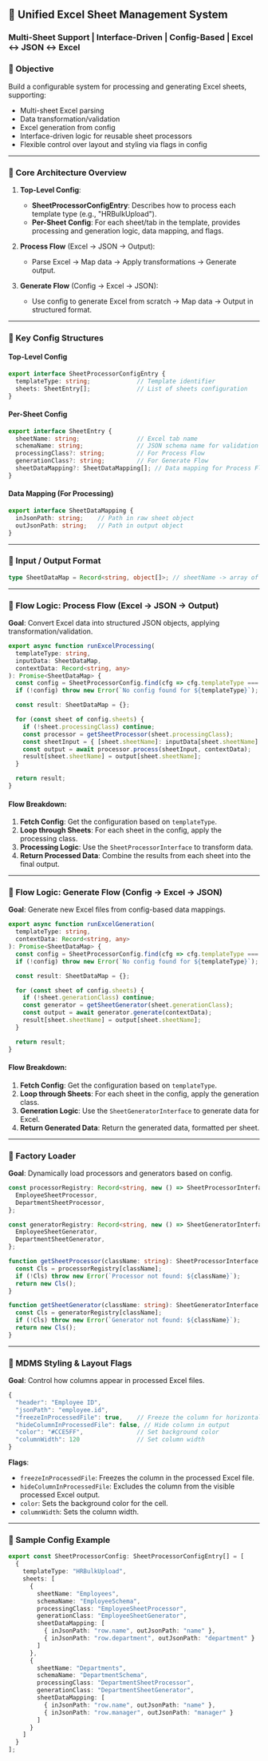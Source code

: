 ## 🧩 Unified Excel Sheet Management System
### Multi-Sheet Support | Interface-Driven | Config-Based | Excel ↔ JSON ↔ Excel

### 🎯 Objective
Build a configurable system for processing and generating Excel sheets, supporting:
- Multi-sheet Excel parsing
- Data transformation/validation
- Excel generation from config
- Interface-driven logic for reusable sheet processors
- Flexible control over layout and styling via flags in config

---

### 🧠 Core Architecture Overview

1. **Top-Level Config**:
    - **SheetProcessorConfigEntry**: Describes how to process each template type (e.g., "HRBulkUpload").
    - **Per-Sheet Config**: For each sheet/tab in the template, provides processing and generation logic, data mapping, and flags.

2. **Process Flow** (Excel → JSON → Output):
    - Parse Excel → Map data → Apply transformations → Generate output.

3. **Generate Flow** (Config → Excel → JSON):
    - Use config to generate Excel from scratch → Map data → Output in structured format.

---

### 🔧 Key Config Structures

#### **Top-Level Config**
```typescript
export interface SheetProcessorConfigEntry {
  templateType: string;             // Template identifier
  sheets: SheetEntry[];             // List of sheets configuration
}
```

#### **Per-Sheet Config**
```typescript
export interface SheetEntry {
  sheetName: string;                // Excel tab name
  schemaName: string;               // JSON schema name for validation
  processingClass?: string;         // For Process Flow
  generationClass?: string;         // For Generate Flow
  sheetDataMapping?: SheetDataMapping[]; // Data mapping for Process Flow
}
```

#### **Data Mapping (For Processing)**
```typescript
export interface SheetDataMapping {
  inJsonPath: string;    // Path in raw sheet object
  outJsonPath: string;   // Path in output object
}
```

---

### 🔁 Input / Output Format
```typescript
type SheetDataMap = Record<string, object[]>; // sheetName -> array of row objects
```

---

### 🧠 Flow Logic: **Process Flow** (Excel → JSON → Output)
**Goal**: Convert Excel data into structured JSON objects, applying transformation/validation.

```typescript
export async function runExcelProcessing(
  templateType: string,
  inputData: SheetDataMap,
  contextData: Record<string, any>
): Promise<SheetDataMap> {
  const config = SheetProcessorConfig.find(cfg => cfg.templateType === templateType);
  if (!config) throw new Error(`No config found for ${templateType}`);

  const result: SheetDataMap = {};

  for (const sheet of config.sheets) {
    if (!sheet.processingClass) continue;
    const processor = getSheetProcessor(sheet.processingClass);
    const sheetInput = { [sheet.sheetName]: inputData[sheet.sheetName] || [] };
    const output = await processor.process(sheetInput, contextData);
    result[sheet.sheetName] = output[sheet.sheetName];
  }

  return result;
}
```

#### **Flow Breakdown**:
1. **Fetch Config**: Get the configuration based on `templateType`.
2. **Loop through Sheets**: For each sheet in the config, apply the processing class.
3. **Processing Logic**: Use the `SheetProcessorInterface` to transform data.
4. **Return Processed Data**: Combine the results from each sheet into the final output.

---

### 🧠 Flow Logic: **Generate Flow** (Config → Excel → JSON)
**Goal**: Generate new Excel files from config-based data mappings.

```typescript
export async function runExcelGeneration(
  templateType: string,
  contextData: Record<string, any>
): Promise<SheetDataMap> {
  const config = SheetProcessorConfig.find(cfg => cfg.templateType === templateType);
  if (!config) throw new Error(`No config found for ${templateType}`);

  const result: SheetDataMap = {};

  for (const sheet of config.sheets) {
    if (!sheet.generationClass) continue;
    const generator = getSheetGenerator(sheet.generationClass);
    const output = await generator.generate(contextData);
    result[sheet.sheetName] = output[sheet.sheetName];
  }

  return result;
}
```

#### **Flow Breakdown**:
1. **Fetch Config**: Get the configuration based on `templateType`.
2. **Loop through Sheets**: For each sheet in the config, apply the generation class.
3. **Generation Logic**: Use the `SheetGeneratorInterface` to generate data for Excel.
4. **Return Generated Data**: Return the generated data, formatted per sheet.

---

### 🔧 Factory Loader
**Goal**: Dynamically load processors and generators based on config.

```typescript
const processorRegistry: Record<string, new () => SheetProcessorInterface> = {
  EmployeeSheetProcessor,
  DepartmentSheetProcessor,
};

const generatorRegistry: Record<string, new () => SheetGeneratorInterface> = {
  EmployeeSheetGenerator,
  DepartmentSheetGenerator,
};

function getSheetProcessor(className: string): SheetProcessorInterface {
  const Cls = processorRegistry[className];
  if (!Cls) throw new Error(`Processor not found: ${className}`);
  return new Cls();
}

function getSheetGenerator(className: string): SheetGeneratorInterface {
  const Cls = generatorRegistry[className];
  if (!Cls) throw new Error(`Generator not found: ${className}`);
  return new Cls();
}
```

---

### 🎨 MDMS Styling & Layout Flags
**Goal**: Control how columns appear in processed Excel files.

```typescript
{
  "header": "Employee ID",
  "jsonPath": "employee.id",
  "freezeInProcessedFile": true,    // Freeze the column for horizontal scrolling
  "hideColumnInProcessedFile": false, // Hide column in output
  "color": "#CCE5FF",               // Set background color
  "columnWidth": 120                // Set column width
}
```

**Flags**:
- `freezeInProcessedFile`: Freezes the column in the processed Excel file.
- `hideColumnInProcessedFile`: Excludes the column from the visible processed Excel output.
- `color`: Sets the background color for the cell.
- `columnWidth`: Sets the column width.

---

### 🧪 Sample Config Example
```typescript
export const SheetProcessorConfig: SheetProcessorConfigEntry[] = [
  {
    templateType: "HRBulkUpload",
    sheets: [
      {
        sheetName: "Employees",
        schemaName: "EmployeeSchema",
        processingClass: "EmployeeSheetProcessor",
        generationClass: "EmployeeSheetGenerator",
        sheetDataMapping: [
          { inJsonPath: "row.name", outJsonPath: "name" },
          { inJsonPath: "row.department", outJsonPath: "department" }
        ]
      },
      {
        sheetName: "Departments",
        schemaName: "DepartmentSchema",
        processingClass: "DepartmentSheetProcessor",
        generationClass: "DepartmentSheetGenerator",
        sheetDataMapping: [
          { inJsonPath: "row.name", outJsonPath: "name" },
          { inJsonPath: "row.manager", outJsonPath: "manager" }
        ]
      }
    ]
  }
];
```
